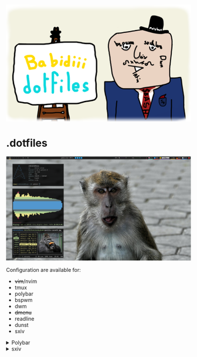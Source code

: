 <p align="center">
<img src="images/babidiii-dotfiles-logo.png" alt="Babidiii dotfile logo" title="logo" />
</p>

# .dotfiles

![main-monitor](images/screenshot-2.png)  

Configuration are available for: 

- ~~vim~~/nvim
- tmux
- polybar
- bspwm
- dwm
- ~~dmenu~~
- readline
- dunst
- sxiv

<details close>
<summary>Polybar</summary>
<br>

main monitor:  
![polybar-screenshot-main](images/polybar-main.png)  
second monitor:  
![polybar-screenshot-second](images/polybar-second.png)  
</details>


<details close>
<summary>sxiv</summary>
<br>

| key bindings | description                      | Require             |
|--------------|----------------------------------|---------------------|
| `C-x`        | copy filename into the clipboard | `xclip`             |
| `C-c`        | Copy image into the clipboard    | `xclip`             |
| `C-g`        | Open into gimp                   | `st, exiv2`         |
| `C-comma`    | Rotate 270                       | `jpegtran, mogrify` |
| `C-period`   | Rotate 90                        | `jpegtran, mogrify` |
| `C-slash`    | Rotate 180                       | `jpegtran, mogrify` |
| `C-k`        | Send the file using croc         | `croc, whiptail`    |
| `C-d`        | Dmenu popup for deletion         | `dmenu`             |
| `C-s`        | Set as background                | `setbg`             |


Demo for wallpaper and croc shortcut: 

![sxiv-demo](demo/sxiv.gif)  

</details>
